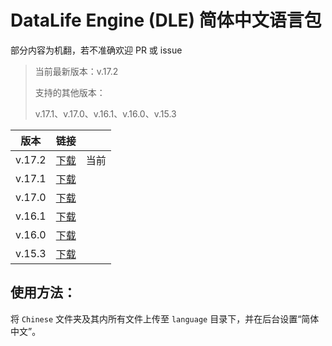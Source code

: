 ﻿# DataLife Engine (DLE) 简体中文语言包

部分内容为机翻，若不准确欢迎 PR 或 issue

> 当前最新版本：v.17.2
> 
> 支持的其他版本：
> 
> v.17.1、v.17.0、v.16.1、v.16.0、v.15.3

| 版本 | 链接 |   |
| --- | --- | --- |
| v.17.2 | [下载](https://github.com/imdabao/dle_zh-cn/releases/tag/v17.2) |当前|
| v.17.1 | [下载](https://github.com/imdabao/dle_zh-cn/releases/tag/v17.1) ||
| v.17.0 | [下载](https://github.com/imdabao/dle_zh-cn/releases/tag/v17.0.1) ||
| v.16.1 | [下载](https://github.com/imdabao/dle_zh-cn/releases/tag/v16.1) ||
| v.16.0 | [下载](https://github.com/imdabao/dle_zh-cn/releases/tag/v16.0) ||
| v.15.3 | [下载](https://github.com/imdabao/dle_zh-cn/releases/tag/v15.3) ||

## 使用方法：
将 `Chinese` 文件夹及其内所有文件上传至 `language` 目录下，并在后台设置“简体中文”。
